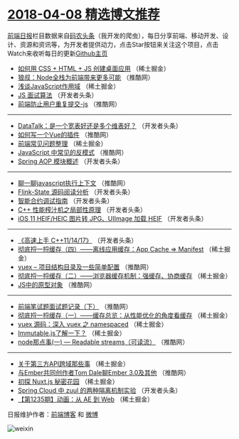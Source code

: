 # [2018-04-08 精选博文推荐](https://toutiao.qdkfweb.cn/date/2018/04/08)

[前端日报](https://qdkfweb.cn/c/news)栏目数据来自[码农头条](https://toutiao.qdkfweb.cn/)（我开发的爬虫），每日分享前端、移动开发、设计、资源和资讯等，为开发者提供动力，点击Star按钮来关注这个项目，点击Watch来收听每日的更新[Github主页](https://github.com/kujian/frontendDaily)
* [如何用 CSS + HTML + JS 创建桌面应用](https://toutiao.qdkfweb.cn/69935.html) （稀土掘金）
* [狼叔：Node全栈为前端带来更多可能](https://toutiao.qdkfweb.cn/69911.html) （推酷网）
* [浅谈JavaScript作用域](https://toutiao.qdkfweb.cn/69936.html) （稀土掘金）
* [JS 面试算法](https://toutiao.qdkfweb.cn/69866.html) （开发者头条）
* [前端防止用户重复提交-js](https://toutiao.qdkfweb.cn/69908.html) （推酷网）

***
* [DataTalk：是一个宽表好还是多个维表好？](https://toutiao.qdkfweb.cn/69870.html) （开发者头条）
* [如何写一个Vue的插件](https://toutiao.qdkfweb.cn/69909.html) （推酷网）
* [前端常见问题整理](https://toutiao.qdkfweb.cn/69920.html) （稀土掘金）
* [JavaScript 中常见的反模式](https://toutiao.qdkfweb.cn/69888.html) （推酷网）
* [Spring AOP 模块概述](https://toutiao.qdkfweb.cn/69871.html) （开发者头条）

***
* [聊一聊javascript执行上下文](https://toutiao.qdkfweb.cn/69906.html) （推酷网）
* [Flink-State 源码阅读分析](https://toutiao.qdkfweb.cn/69872.html) （开发者头条）
* [智能合约调试指南](https://toutiao.qdkfweb.cn/69873.html) （开发者头条）
* [C++ 性能榨汁机之局部性原理](https://toutiao.qdkfweb.cn/69874.html) （开发者头条）
* [iOS 11 HEIF/HEIC 图片转 JPG、UIImage 加载 HEIF](https://toutiao.qdkfweb.cn/69875.html) （开发者头条）

***
* [《高速上手 C++11/14/17》](https://toutiao.qdkfweb.cn/69865.html) （开发者头条）
* [彻底捋一捋缓存（四）——离线应用缓存：App Cache =&gt; Manifest](https://toutiao.qdkfweb.cn/69931.html) （稀土掘金）
* [vuex &#8211; 项目结构目录及一些简单配置](https://toutiao.qdkfweb.cn/69889.html) （推酷网）
* [彻底捋一捋缓存（二）——浏览器缓存机制：强缓存、协商缓存](https://toutiao.qdkfweb.cn/69933.html) （稀土掘金）
* [JS中的原型对象](https://toutiao.qdkfweb.cn/69904.html) （推酷网）

***
* [前端笔试题面试题记录（下）](https://toutiao.qdkfweb.cn/69887.html) （推酷网）
* [彻底捋一捋缓存（一）——缓存总览：从性能优化的角度看缓存](https://toutiao.qdkfweb.cn/69934.html) （稀土掘金）
* [vuex 源码：深入 vuex 之 namespaced](https://toutiao.qdkfweb.cn/69926.html) （稀土掘金）
* [Immutable.js了解一下？](https://toutiao.qdkfweb.cn/69927.html) （稀土掘金）
* [node那点事(一) &#8212; Readable streams（可读流）](https://toutiao.qdkfweb.cn/69907.html) （推酷网）

***
* [关于第三方API跨域那些事](https://toutiao.qdkfweb.cn/69928.html) （稀土掘金）
* [与Ember共同创作者Tom Dale聊Ember 3.0及其他](https://toutiao.qdkfweb.cn/69910.html) （推酷网）
* [初探 Nuxt.js 秘密花园](https://toutiao.qdkfweb.cn/69929.html) （稀土掘金）
* [Spring Cloud 中 zuul 的两种隔离机制实验](https://toutiao.qdkfweb.cn/69867.html) （开发者头条）
* [【第1235期】动画：从 AE 到 Web](https://toutiao.qdkfweb.cn/69930.html) （稀土掘金）

日报维护作者：[前端博客](https://qdkfweb.cn/) 和 [微博](https://qdkfweb.cn/go/weibo)

![weixin](https://user-images.githubusercontent.com/3055447/38468989-651132ac-3b80-11e8-8e6b-15122322a9d7.png)